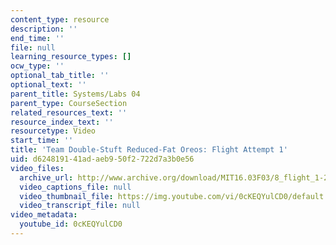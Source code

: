 ```yaml
---
content_type: resource
description: ''
end_time: ''
file: null
learning_resource_types: []
ocw_type: ''
optional_tab_title: ''
optional_text: ''
parent_title: Systems/Labs 04
parent_type: CourseSection
related_resources_text: ''
resource_index_text: ''
resourcetype: Video
start_time: ''
title: 'Team Double-Stuft Reduced-Fat Oreos: Flight Attempt 1'
uid: d6248191-41ad-aeb9-50f2-722d7a3b0e56
video_files:
  archive_url: http://www.archive.org/download/MIT16.03F03/8_flight_1-220k.mp4
  video_captions_file: null
  video_thumbnail_file: https://img.youtube.com/vi/0cKEQYulCD0/default.jpg
  video_transcript_file: null
video_metadata:
  youtube_id: 0cKEQYulCD0
---
```

